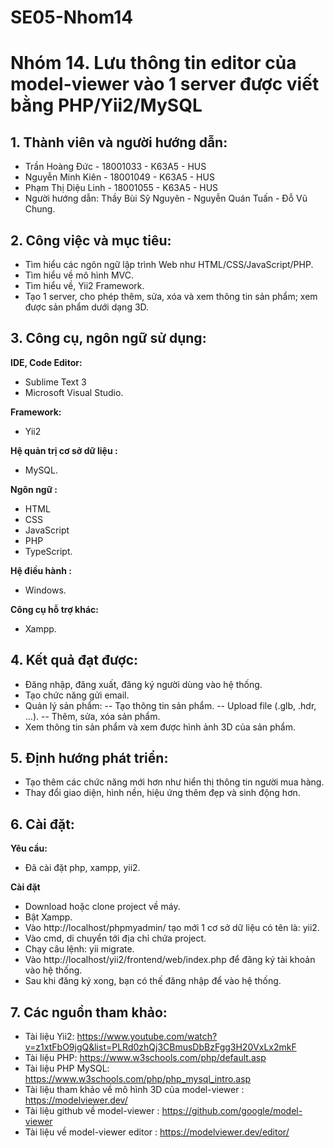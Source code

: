 # SE05-Nhom14
# Nhóm 14. Lưu thông tin editor của model-viewer vào 1 server được viết bằng PHP/Yii2/MySQL
## 1. Thành viên và người hướng dẫn:
- Trần Hoàng Đức  - 18001033 -  K63A5 - HUS
- Nguyễn Minh Kiên - 18001049 - K63A5 - HUS
- Phạm Thị Diệu Linh - 18001055 - K63A5 - HUS
- Người hướng dẫn: Thầy Bùi Sỹ Nguyên - Nguyễn Quán Tuấn - Đỗ Vũ Chung.


## 2. Công việc và mục tiêu:
- Tìm hiểu các ngôn ngữ lập trình Web như HTML/CSS/JavaScript/PHP.
- Tìm hiểu về mô hình MVC.
- Tìm hiểu về, Yii2 Framework.
- Tạo 1 server, cho phép thêm, sửa, xóa và xem thông tin sản phẩm; xem được sản phẩm dưới dạng 3D.


## 3. Công cụ, ngôn ngữ sử dụng:
**IDE, Code Editor:** 
- Sublime Text 3 
- Microsoft Visual Studio.

**Framework:** 
- Yii2

**Hệ quản trị cơ sở dữ liệu :** 
- MySQL.

**Ngôn ngữ :**
- HTML
- CSS
- JavaScript
- PHP
- TypeScript.

**Hệ điều hành :**
- Windows.

**Công cụ hỗ trợ khác:**
- Xampp.


## 4. Kết quả đạt được:
- Đăng nhập, đăng xuất, đăng ký người dùng vào hệ thống.
- Tạo chức năng gửi email.
- Quản lý sản phẩm:
-- Tạo thông tin sản phẩm.
-- Upload file (.glb, .hdr, ...).
-- Thêm, sửa, xóa sản phẩm.
- Xem thông tin sản phẩm và xem được hình ảnh 3D của sản phẩm.


## 5. Định hướng phát triển:
- Tạo thêm các chức năng mới hơn như hiển thị thông tin người mua hàng.
- Thay đổi giao diện, hình nền, hiệu ứng thêm đẹp và sinh động hơn.


## 6. Cài đặt:
**Yêu cầu:**
- Đã cài đặt php, xampp, yii2.

**Cài đặt**
- Download hoặc clone project về máy.
- Bật Xampp.
- Vào http://localhost/phpmyadmin/ tạo mới 1 cơ sở dữ liệu có tên là: yii2.
- Vào cmd, di chuyển tới địa chỉ chứa project.
- Chạy câu lệnh: yii migrate.
- Vào http://localhost/yii2/frontend/web/index.php để đăng ký tài khoản vào hệ thống.
- Sau khi đăng ký xong, bạn có thế đăng nhập để vào hệ thống.


## 7. Các nguồn tham khảo:
- Tài liệu Yii2: https://www.youtube.com/watch?v=z1xtFbO9jgQ&list=PLRd0zhQj3CBmusDbBzFgg3H20VxLx2mkF
- Tài liệu PHP: https://www.w3schools.com/php/default.asp
- Tài liệu PHP MySQL: https://www.w3schools.com/php/php_mysql_intro.asp
- Tài liệu tham khảo về mô hình 3D của model-viewer : https://modelviewer.dev/
- Tài liệu github về model-viewer : https://github.com/google/model-viewer
- Tài liệu về model-viewer editor : https://modelviewer.dev/editor/


